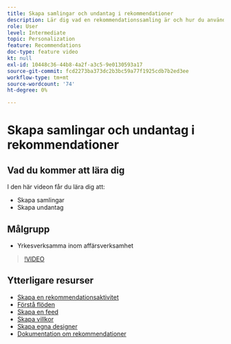 ```yaml
---
title: Skapa samlingar och undantag i rekommendationer
description: Lär dig vad en rekommendationssamling är och hur du använder den. Lär dig vad ett undantag för rekommendationer är och hur du använder det.
role: User
level: Intermediate
topic: Personalization
feature: Recommendations
doc-type: feature video
kt: null
exl-id: 10448c36-44b8-4a2f-a3c5-9e0130593a17
source-git-commit: fcd2273ba373dc2b3bc59a77f1925cdb7b2ed3ee
workflow-type: tm+mt
source-wordcount: '74'
ht-degree: 0%

---
```


# Skapa samlingar och undantag i rekommendationer

## Vad du kommer att lära dig

I den här videon får du lära dig att:

* Skapa samlingar
* Skapa undantag

## Målgrupp

* Yrkesverksamma inom affärsverksamhet

>[!VIDEO](https://video.tv.adobe.com/v/27689?quality=12)

## Ytterligare resurser

* [Skapa en rekommendationsaktivitet](create-a-recommendations-activity.md)
* [Förstå flöden](understanding-feeds.md)
* [Skapa en feed](create-a-feed.md)
* [Skapa villkor](create-criteria.md)
* [Skapa egna designer](create-custom-designs.md)
* [Dokumentation om rekommendationer](https://experienceleague.adobe.com/docs/target/using/recommendations/recommendations.html?lang=sv-SE)
